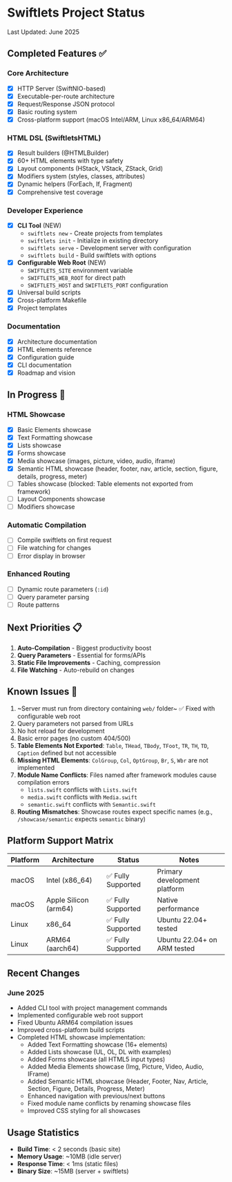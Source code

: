 # Swiftlets Project Status

Last Updated: June 2025

## Completed Features ✅

### Core Architecture
- [x] HTTP Server (SwiftNIO-based)
- [x] Executable-per-route architecture
- [x] Request/Response JSON protocol
- [x] Basic routing system
- [x] Cross-platform support (macOS Intel/ARM, Linux x86_64/ARM64)

### HTML DSL (SwiftletsHTML)
- [x] Result builders (@HTMLBuilder)
- [x] 60+ HTML elements with type safety
- [x] Layout components (HStack, VStack, ZStack, Grid)
- [x] Modifiers system (styles, classes, attributes)
- [x] Dynamic helpers (ForEach, If, Fragment)
- [x] Comprehensive test coverage

### Developer Experience
- [x] **CLI Tool** (NEW)
  - `swiftlets new` - Create projects from templates
  - `swiftlets init` - Initialize in existing directory
  - `swiftlets serve` - Development server with configuration
  - `swiftlets build` - Build swiftlets with options
- [x] **Configurable Web Root** (NEW)
  - `SWIFTLETS_SITE` environment variable
  - `SWIFTLETS_WEB_ROOT` for direct path
  - `SWIFTLETS_HOST` and `SWIFTLETS_PORT` configuration
- [x] Universal build scripts
- [x] Cross-platform Makefile
- [x] Project templates

### Documentation
- [x] Architecture documentation
- [x] HTML elements reference
- [x] Configuration guide
- [x] CLI documentation
- [x] Roadmap and vision

## In Progress 🚧

### HTML Showcase
- [x] Basic Elements showcase
- [x] Text Formatting showcase  
- [x] Lists showcase
- [x] Forms showcase
- [x] Media showcase (images, picture, video, audio, iframe)
- [x] Semantic HTML showcase (header, footer, nav, article, section, figure, details, progress, meter)
- [ ] Tables showcase (blocked: Table elements not exported from framework)
- [ ] Layout Components showcase
- [ ] Modifiers showcase

### Automatic Compilation
- [ ] Compile swiftlets on first request
- [ ] File watching for changes
- [ ] Error display in browser

### Enhanced Routing
- [ ] Dynamic route parameters (`:id`)
- [ ] Query parameter parsing
- [ ] Route patterns

## Next Priorities 📋

1. **Auto-Compilation** - Biggest productivity boost
2. **Query Parameters** - Essential for forms/APIs
3. **Static File Improvements** - Caching, compression
4. **File Watching** - Auto-rebuild on changes

## Known Issues 🐛

1. ~Server must run from directory containing `web/` folder~ ✅ Fixed with configurable web root
2. Query parameters not parsed from URLs
3. No hot reload for development
4. Basic error pages (no custom 404/500)
5. **Table Elements Not Exported**: `Table`, `THead`, `TBody`, `TFoot`, `TR`, `TH`, `TD`, `Caption` defined but not accessible
6. **Missing HTML Elements**: `ColGroup`, `Col`, `OptGroup`, `Br`, `S`, `Wbr` are not implemented
7. **Module Name Conflicts**: Files named after framework modules cause compilation errors
   - `lists.swift` conflicts with `Lists.swift`
   - `media.swift` conflicts with `Media.swift`  
   - `semantic.swift` conflicts with `Semantic.swift`
8. **Routing Mismatches**: Showcase routes expect specific names (e.g., `/showcase/semantic` expects `semantic` binary)

## Platform Support Matrix

| Platform | Architecture | Status | Notes |
|----------|-------------|---------|-------|
| macOS | Intel (x86_64) | ✅ Fully Supported | Primary development platform |
| macOS | Apple Silicon (arm64) | ✅ Fully Supported | Native performance |
| Linux | x86_64 | ✅ Fully Supported | Ubuntu 22.04+ tested |
| Linux | ARM64 (aarch64) | ✅ Fully Supported | Ubuntu 22.04+ on ARM tested |

## Recent Changes

### June 2025
- Added CLI tool with project management commands
- Implemented configurable web root support
- Fixed Ubuntu ARM64 compilation issues
- Improved cross-platform build scripts
- Completed HTML showcase implementation:
  - Added Text Formatting showcase (16+ elements)
  - Added Lists showcase (UL, OL, DL with examples)
  - Added Forms showcase (all HTML5 input types)
  - Added Media Elements showcase (Img, Picture, Video, Audio, IFrame)
  - Added Semantic HTML showcase (Header, Footer, Nav, Article, Section, Figure, Details, Progress, Meter)
  - Enhanced navigation with previous/next buttons
  - Fixed module name conflicts by renaming showcase files
  - Improved CSS styling for all showcases

## Usage Statistics

- **Build Time**: < 2 seconds (basic site)
- **Memory Usage**: ~10MB (idle server)
- **Response Time**: < 1ms (static files)
- **Binary Size**: ~15MB (server + swiftlets)